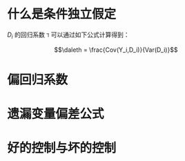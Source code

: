 
# 什么是条件独立假定
 
$D_i$ 的回归系数 $\daleth$ 可以通过如下公式计算得到：

$$\daleth = \frac{Cov(Y_i,D_i)}{Var(D_i)}$$
# 偏回归系数


# 遗漏变量偏差公式

# 好的控制与坏的控制

